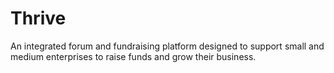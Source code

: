 # Thrive
An integrated forum and fundraising platform designed to support small and medium enterprises to raise funds and grow their business.
